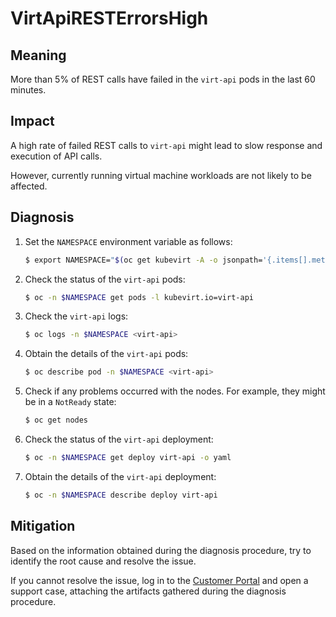# VirtApiRESTErrorsHigh

## Meaning

More than 5% of REST calls have failed in the `virt-api` pods in the last 60
minutes.

## Impact

A high rate of failed REST calls to `virt-api` might lead to slow response and
execution of API calls.

However, currently running virtual machine workloads are not likely to be
affected.

## Diagnosis

1. Set the `NAMESPACE` environment variable as follows:

   ```bash
   $ export NAMESPACE="$(oc get kubevirt -A -o jsonpath='{.items[].metadata.namespace}')"
   ```

2. Check the status of the `virt-api` pods:

   ```bash
   $ oc -n $NAMESPACE get pods -l kubevirt.io=virt-api
   ```

3. Check the `virt-api` logs:

   ```bash
   $ oc logs -n $NAMESPACE <virt-api>
   ```

4. Obtain the details of the `virt-api` pods:

   ```bash
   $ oc describe pod -n $NAMESPACE <virt-api>
   ```

5. Check if any problems occurred with the nodes. For example, they might be in
a `NotReady` state:

   ```bash
   $ oc get nodes
   ```

6. Check the status of the `virt-api` deployment:

   ```bash
   $ oc -n $NAMESPACE get deploy virt-api -o yaml
   ```

7. Obtain the details of the `virt-api` deployment:

   ```bash
   $ oc -n $NAMESPACE describe deploy virt-api
   ```

## Mitigation

Based on the information obtained during the diagnosis procedure, try to
identify the root cause and resolve the issue.

If you cannot resolve the issue, log in to the
[Customer Portal](https://access.redhat.com) and open a support case,
attaching the artifacts gathered during the diagnosis procedure.